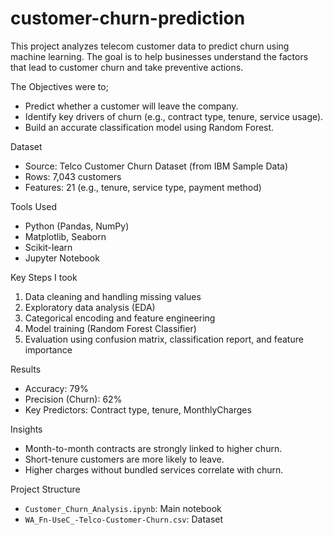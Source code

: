 # customer-churn-prediction
This project analyzes telecom customer data to predict churn using machine learning. The goal is to help businesses understand the factors that lead to customer churn and take preventive actions.

The Objectives were to;
- Predict whether a customer will leave the company.
- Identify key drivers of churn (e.g., contract type, tenure, service usage).
- Build an accurate classification model using Random Forest.

Dataset
- Source: Telco Customer Churn Dataset (from IBM Sample Data)
- Rows: 7,043 customers
- Features: 21 (e.g., tenure, service type, payment method)

Tools Used
- Python (Pandas, NumPy)
- Matplotlib, Seaborn
- Scikit-learn
- Jupyter Notebook

Key Steps I took
1. Data cleaning and handling missing values
2. Exploratory data analysis (EDA)
3. Categorical encoding and feature engineering
4. Model training (Random Forest Classifier)
5. Evaluation using confusion matrix, classification report, and feature importance

Results
- Accuracy: 79%
- Precision (Churn): 62%
- Key Predictors: Contract type, tenure, MonthlyCharges

Insights
- Month-to-month contracts are strongly linked to higher churn.
- Short-tenure customers are more likely to leave.
- Higher charges without bundled services correlate with churn.

Project Structure
- `Customer_Churn_Analysis.ipynb`: Main notebook
- `WA_Fn-UseC_-Telco-Customer-Churn.csv`: Dataset


